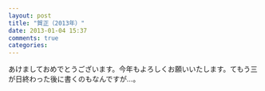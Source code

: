 ```yaml
---
layout: post
title: "賀正（2013年）"
date: 2013-01-04 15:37
comments: true
categories: 
---
```

あけましておめでとうございます。今年もよろしくお願いいたします。てもう三が日終わった後に書くのもなんですが…。